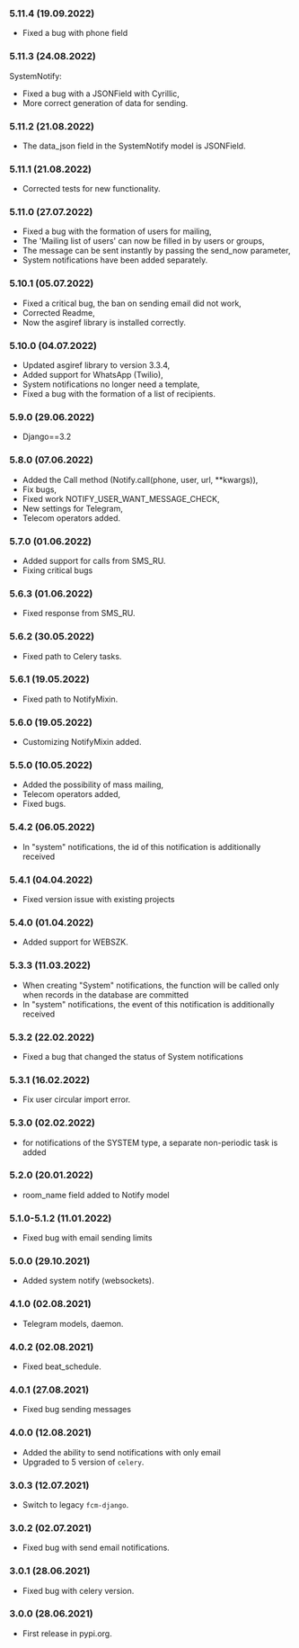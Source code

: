 ### 5.11.4 (19.09.2022)

- Fixed a bug with phone field

### 5.11.3 (24.08.2022)

SystemNotify:
- Fixed a bug with a JSONField with Cyrillic,
- More correct generation of data for sending.

### 5.11.2 (21.08.2022)

- The data_json field in the SystemNotify model is JSONField.

### 5.11.1 (21.08.2022)

- Corrected tests for new functionality.

### 5.11.0 (27.07.2022)

- Fixed a bug with the formation of users for mailing,
- The 'Mailing list of users' can now be filled in by users or groups,
- The message can be sent instantly by passing the send_now parameter,
- System notifications have been added separately.

### 5.10.1 (05.07.2022)

- Fixed a critical bug, the ban on sending email did not work,
- Corrected Readme,
- Now the asgiref library is installed correctly.

### 5.10.0 (04.07.2022)

- Updated asgiref library to version 3.3.4,
- Added support for WhatsApp (Twilio),
- System notifications no longer need a template,
- Fixed a bug with the formation of a list of recipients.

### 5.9.0 (29.06.2022)

- Django==3.2

### 5.8.0 (07.06.2022)

- Added the Call method (Notify.call(phone, user, url, **kwargs)),
- Fix bugs,
- Fixed work NOTIFY_USER_WANT_MESSAGE_CHECK,
- New settings for Telegram,
- Telecom operators added.

### 5.7.0 (01.06.2022)

- Added support for calls from SMS_RU.
- Fixing critical bugs

### 5.6.3 (01.06.2022)

- Fixed response from SMS_RU.

### 5.6.2 (30.05.2022)

- Fixed path to Celery tasks.

### 5.6.1 (19.05.2022)

- Fixed path to NotifyMixin.

### 5.6.0 (19.05.2022)

- Customizing NotifyMixin added.

### 5.5.0 (10.05.2022)

- Added the possibility of mass mailing,
- Telecom operators added,
- Fixed bugs.

### 5.4.2 (06.05.2022)

- In "system" notifications, the id of this notification is additionally received

### 5.4.1 (04.04.2022)

- Fixed version issue with existing projects

### 5.4.0 (01.04.2022)

- Added support for WEBSZK.

### 5.3.3 (11.03.2022)

- When creating "System" notifications, the function will be called only when records in the database are committed
- In "system" notifications, the event of this notification is additionally received

### 5.3.2 (22.02.2022)

- Fixed a bug that changed the status of System notifications

### 5.3.1 (16.02.2022)

- Fix user circular import error.

### 5.3.0 (02.02.2022)

- for notifications of the SYSTEM type, a separate non-periodic task is added

### 5.2.0 (20.01.2022)

- room_name field added to Notify model

### 5.1.0-5.1.2 (11.01.2022)

- Fixed bug with email sending limits

### 5.0.0 (29.10.2021)

- Added system notify (websockets).

### 4.1.0 (02.08.2021)

- Telegram models, daemon.

### 4.0.2 (02.08.2021)

- Fixed beat_schedule.

### 4.0.1 (27.08.2021)

- Fixed bug sending messages

### 4.0.0 (12.08.2021)

- Added the ability to send notifications with only email
- Upgraded to 5 version of `celery`.

### 3.0.3 (12.07.2021)

- Switch to legacy `fcm-django`.

### 3.0.2 (02.07.2021)

- Fixed bug with send email notifications.

### 3.0.1 (28.06.2021)

- Fixed bug with celery version.

### 3.0.0 (28.06.2021)

- First release in pypi.org.
